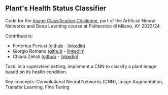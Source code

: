 ## Plant's Health Status Classifier

Code for the [Image Classification Challenge](https://codalab.lisn.upsaclay.fr/competitions/16245), part of the Artificial Neural Networks and Deep Learning course at Politecnico di Milano, AY 2023/24. 

Contributors: 
- Federica Pertusi ([github](https://github.com/federicapertusi) - [linkedin](https://www.linkedin.com/in/federicapertusi/))
- Giorgio Romano ([github](https://github.com/grgromano) - [linkedin](https://www.linkedin.com/in/grgromano/))
- Chiara Zelioli ([github](https://github.com/chiarazelioli) - [linkedin](https://www.linkedin.com/in/chiara-zelioli-551b61200/))

Task: in a supervised setting, implement a CNN to classify a plant image based on its health condition. 

Key concepts: Convolutional Neural Networks (CNN), Image Augmentation, Transfer Learning, Fine Tuning

